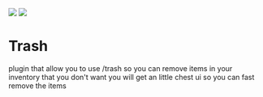[![](https://poggit.pmmp.io/shield.state/Trash)](https://poggit.pmmp.io/p/Trash)
<a href="https://poggit.pmmp.io/p/Trash"><img src="https://poggit.pmmp.io/shield.state/Trash"></a>

# Trash
plugin that allow you to use /trash so you can remove items in your inventory that you don't want you will get an little chest ui so you can fast remove the items
